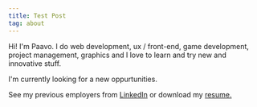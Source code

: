 ```yaml
---
title: Test Post
tag: about
---
```


Hi! I'm Paavo. I do web development, ux / front-end, game development, project management, graphics and I love to learn and try new and innovative stuff.

I'm currently looking for a new oppurtunities.

See my previous employers from [LinkedIn](https://www.linkedin.com/in/paavonelimarkka) or download my [resume.](paavonelimarkka_resume.pdf)